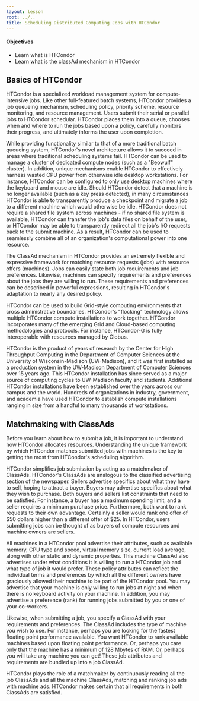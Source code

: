 ```yaml
---
layout: lesson
root: ../..
title: Scheduling Distributed Computing Jobs with HTCondor
---
```

<div class="objectives" markdown="1">

#### Objectives
*   Learn what is HTCondor 
*   Learn what is the classAd mechanism in HTCondor  
</div>

<h2> Basics of HTCondor </h2> 
HTCondor is a specialized workload management system for compute-intensive 
jobs. Like other full-featured batch systems, HTCondor provides a job 
queueing mechanism, scheduling policy, priority scheme, resource monitoring, 
and resource management. Users submit their serial or parallel jobs to 
HTCondor schedular. HTCondor places them into a queue, chooses when and 
where to run the jobs based upon a policy, carefully monitors their 
progress, and ultimately informs the user upon completion.

While providing functionality similar to that of a more traditional batch 
queueing system, HTCondor's novel architecture allows it to succeed in areas 
where traditional scheduling systems fail. HTCondor can be used to manage a 
cluster of dedicated compute nodes (such as a "Beowulf" cluster). In 
addition, unique mechanisms enable HTCondor to effectively harness wasted 
CPU power from otherwise idle desktop workstations. For instance, HTCondor 
can be configured to only use desktop machines where the keyboard and mouse are idle. Should HTCondor detect that a machine is no longer available (such as a key press detected), in many circumstances HTCondor is able to transparently produce a checkpoint and migrate a job to a different machine which would otherwise be idle. HTCondor does not require a shared file system across machines - if no shared file system is available, HTCondor can transfer the job's data files on behalf of the user, or HTCondor may be able to transparently redirect all the job's I/O requests back to the submit machine. As a result, HTCondor can be used to seamlessly combine all of an organization's computational power into one resource.

The ClassAd mechanism in HTCondor provides an extremely flexible and expressive framework for matching resource requests (jobs) with resource offers (machines). Jobs can easily state both job requirements and job preferences. Likewise, machines can specify requirements and preferences about the jobs they are willing to run. These requirements and preferences can be described in powerful expressions, resulting in HTCondor's adaptation to nearly any desired policy.

HTCondor can be used to build Grid-style computing environments that cross administrative boundaries. HTCondor's "flocking" technology allows multiple HTCondor compute installations to work together. HTCondor incorporates many of the emerging Grid and Cloud-based computing methodologies and protocols. For instance, HTCondor-G is fully interoperable with resources managed by Globus.

HTCondor is the product of years of research by the Center for High Throughput Computing in the Department of Computer Sciences at the University of Wisconsin-Madison (UW-Madison), and it was first installed as a production system in the UW-Madison Department of Computer Sciences over 15 years ago. This HTCondor installation has since served as a major source of computing cycles to UW-Madison faculty and students. Additional HTCondor installations have been established over the years across our campus and the world. Hundreds of organizations in industry, government, and academia have used HTCondor to establish compute installations ranging in size from a handful to many thousands of workstations.




<h2>Matchmaking with ClassAds</h2> 

Before you learn about how to submit a job, it is important to understand how HTCondor allocates resources. Understanding the unique framework by which HTCondor matches submitted jobs with machines is the key to getting the most from HTCondor's scheduling algorithm.

HTCondor simplifies job submission by acting as a matchmaker of ClassAds. HTCondor's ClassAds are analogous to the classified advertising section of the newspaper. Sellers advertise specifics about what they have to sell, hoping to attract a buyer. Buyers may advertise specifics about what they wish to purchase. Both buyers and sellers list constraints that need to be satisfied. For instance, a buyer has a maximum spending limit, and a seller requires a minimum purchase price. Furthermore, both want to rank requests to their own advantage. Certainly a seller would rank one offer of $50 dollars higher than a different offer of $25. In HTCondor, users submitting jobs can be thought of as buyers of compute resources and machine owners are sellers.

All machines in a HTCondor pool advertise their attributes, such as available memory, CPU type and speed, virtual memory size, current load average, along with other static and dynamic properties. This machine ClassAd also advertises under what conditions it is willing to run a HTCondor job and what type of job it would prefer. These policy attributes can reflect the individual terms and preferences by which all the different owners have graciously allowed their machine to be part of the HTCondor pool. You may advertise that your machine is only willing to run jobs at night and when there is no keyboard activity on your machine. In addition, you may advertise a preference (rank) for running jobs submitted by you or one of your co-workers.

Likewise, when submitting a job, you specify a ClassAd with your requirements and preferences. The ClassAd includes the type of machine you wish to use. For instance, perhaps you are looking for the fastest floating point performance available. You want HTCondor to rank available machines based upon floating point performance. Or, perhaps you care only that the machine has a minimum of 128 Mbytes of RAM. Or, perhaps you will take any machine you can get! These job attributes and requirements are bundled up into a job ClassAd.

HTCondor plays the role of a matchmaker by continuously reading all the job ClassAds and all the machine ClassAds, matching and ranking job ads with machine ads. HTCondor makes certain that all requirements in both ClassAds are satisfied.

